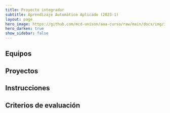 ```yaml
---
title: Proyecto integrador
subtitle: Aprendizaje Automático Aplicado (2023-1)
layout: page
hero_image: https://github.com/mcd-unison/aaa-curso/raw/main/docs/img/intro-banner.jpeg
hero_darken: true
show_sidebar: false
---
```


## Equipos



## Proyectos



## Instrucciones



## Criterios de evaluación
